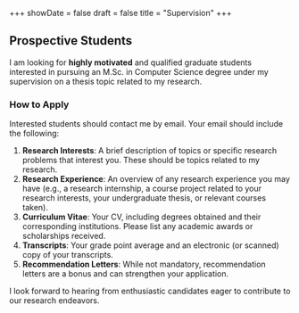+++
showDate = false
draft = false
title = "Supervision"
+++

## Prospective Students

I am looking for **highly motivated** and qualified graduate students interested in pursuing an M.Sc. in Computer Science degree under my supervision on a thesis topic related to my research.

### How to Apply

Interested students should contact me by email. Your email should include the following:

1. **Research Interests**: A brief description of topics or specific research problems that interest you. These should be topics related to my research.
2. **Research Experience**: An overview of any research experience you may have (e.g., a research internship, a course project related to your research interests, your undergraduate thesis, or relevant courses taken).
3. **Curriculum Vitae**: Your CV, including degrees obtained and their corresponding institutions. Please list any academic awards or scholarships received.
4. **Transcripts**: Your grade point average and an electronic (or scanned) copy of your transcripts.
5. **Recommendation Letters**: While not mandatory, recommendation letters are a bonus and can strengthen your application.

I look forward to hearing from enthusiastic candidates eager to contribute to our research endeavors.
